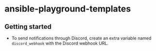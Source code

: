 # ansible-playground-templates

## Getting started
  - To send notifications through Discord, create an extra variable named `discord_webhook` with the Discord webhook URL.
